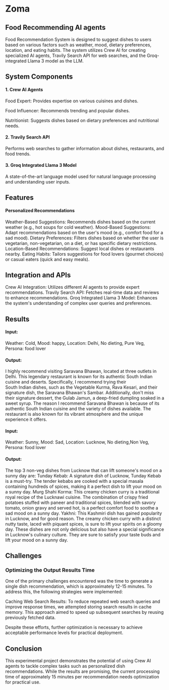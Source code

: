 # Zoma
## Food Recommending AI agents
Food Recommendation System is designed to suggest dishes to users based on various factors such as weather, mood, dietary preferences, location, and eating habits. The system utilizes Crew AI for creating specialized AI agents, Travily Search API for web searches, and the Groq-integrated Llama 3 model as the LLM.

## System Components
#### 1. Crew AI Agents
Food Expert: Provides expertise on various cuisines and dishes.

Food Influencer: Recommends trending and popular dishes.

Nutritionist: Suggests dishes based on dietary preferences and nutritional needs.

#### 2. Travily Search API
Performs web searches to gather information about dishes, restaurants, and food trends.

#### 3. Groq Integrated Llama 3 Model
A state-of-the-art language model used for natural language processing and understanding user inputs.

## Features
#### Personalized Recommendations
  Weather-Based Suggestions: Recommends dishes based on the current weather (e.g., hot soups for cold weather).
  Mood-Based Suggestions: Adapt recommendations based on the user's mood (e.g., comfort food for a sad mood).
  Dietary Preferences: Filters dishes based on whether the user is vegetarian, non-vegetarian, on a diet, or has specific dietary restrictions.
  Location-Based Recommendations: Suggest local dishes or restaurants nearby.
  Eating Habits: Tailors suggestions for food lovers (gourmet choices) or casual eaters (quick and easy meals).

## Integration and APIs
  Crew AI Integration: Utilizes different AI agents to provide expert recommendations.
  Travily Search API: Fetches real-time data and reviews to enhance recommendations.
  Groq Integrated Llama 3 Model: Enhances the system's understanding of complex user queries and preferences.

## Results
#### Input:
  Weather: Cold, Mood: happy, Location: Delhi, No dieting, Pure Veg, Persona: food lover
#### Output:
  I highly recommend visiting Saravana Bhawan, located at three outlets in Delhi. This legendary restaurant is known for its authentic South Indian cuisine and deserts. Specifically, I recommend trying their     
  South Indian dishes, such as the Vegetable Kurma, Rava Kesari, and their signature dish, the Saravana Bhawan's Sambar. Additionally, don't miss their signature dessert, the Gulab Jamun, a deep-fried dumpling 
  soaked in a sweet syrup.
  The reason I recommend Saravana Bhawan is because of its authentic South Indian cuisine and the variety of dishes available. The restaurant is also known for its vibrant atmosphere and the unique experience it    offers.

#### Input:
  Weather: Sunny, Mood: Sad, Location: Lucknow, No dieting,Non Veg, Persona: food lover

#### Output:
  The top 3 non-veg dishes from Lucknow that can lift someone's mood on a sunny day are:
  Tunday Kebab: A signature dish of Lucknow, Tunday Kebab is a must-try. The tender kebabs are cooked with a special masala containing hundreds of spices, making it a perfect dish to lift your mood on a sunny day.
  Murg Shahi Korma: This creamy chicken curry is a traditional royal recipe of the Lucknawi cuisine. The combination of crispy fried potatoes stuffed with paneer and traditional spices, blended with savory     
  tomato, onion gravy and served hot, is a perfect comfort food to soothe a sad mood on a sunny day.
  Yakhni: This Kashmiri dish has gained popularity in Lucknow, and for good reason. The creamy chicken curry with a distinct nutty taste, laced with piquant spices, is sure to lift your spirits on a gloomy day.
  These dishes are not only delicious but also have a special significance in Lucknow's culinary culture. They are sure to satisfy your taste buds and lift your mood on a sunny day.

## Challenges

### Optimizing the Output Results Time

One of the primary challenges encountered was the time to generate a single dish recommendation, which is approximately 12-15 minutes. To address this, the following strategies were implemented:

Caching Web Search Results: To reduce repeated web search queries and improve response times, we attempted storing search results in cache memory. This approach aimed to speed up subsequent searches by reusing previously fetched data.

Despite these efforts, further optimization is necessary to achieve acceptable performance levels for practical deployment.

## Conclusion
  This experimental project demonstrates the potential of using Crew AI agents to tackle complex tasks such as personalized dish recommendations. While the results are promising, the current processing time of      approximately 15 minutes per recommendation needs optimization for practical use.
